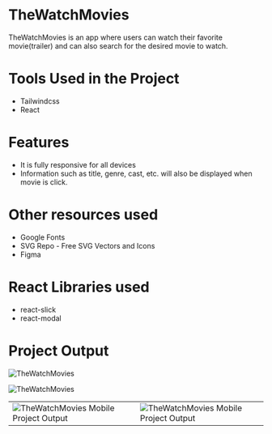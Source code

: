 # TheWatchMovies
TheWatchMovies is an app where users can watch their favorite movie(trailer) and can also search for the desired movie to watch.

# Tools Used in the Project
* Tailwindcss
* React

# Features
* It is fully responsive for all devices
* Information such as  title, genre, cast, etc. will also be displayed when movie is click.

# Other resources used
*  Google Fonts
*  SVG Repo - Free SVG Vectors and Icons
*  Figma

# React Libraries used
* react-slick
* react-modal


# Project Output
![TheWatchMovies](https://github.com/jcrunatay/movie_app/blob/main/public/image/movie_app_img1.png "TheWatchMovies Project Output")

![TheWatchMovies](https://github.com/jcrunatay/movie_app/blob/main/public/image/movie_app_img2.png "TheWatchMovies Project Output")


<table>
  <tr>
    <td><img src="https://github.com/jcrunatay/movie_app/blob/main/public/image/movie_app_mobie_img1.png)https://github.com/jcrunatay/movie_app/blob/main/public/image/movie_app_mobie_img1.png" alt="TheWatchMovies Mobile Project Output" /></td>
    <td><img src="https://github.com/jcrunatay/movie_app/blob/main/public/image/movie_app_mobie_img2.png)https://github.com/jcrunatay/movie_app/blob/main/public/image/movie_app_mobie_img2.png" alt="TheWatchMovies Mobile Project Output"/></td>
  </tr>
</table>
